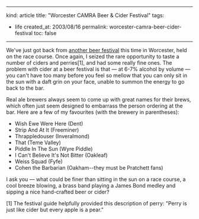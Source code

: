 -----
kind: article
title: "Worcester CAMRA Beer &amp; Cider Festival"
tags:
- life
created_at: 2003/08/16
permalink: worcester-camra-beer-cider-festival
toc: false
-----

<p>We've just got back from <a href="http://www.rousette.org.uk/mt-static/blog/archives/000008.html">another beer festival</a> this time in Worcester, held on the race course. Once again, I seized the rare opportunity to taste a number of ciders and perries[1], and had some really fine ones. The problem with cider at a beer festival is that &mdash; at 6-7% alcohol by volume &mdash; you can't have too many before you feel so mellow that you can only sit in the sun with a daft grin on your face, unable to summon the energy to go back to the bar.</p>

<p>Real ale brewers always seem to come up with great names for their brews, which often just seem designed to embarrass the person ordering at the bar. Here are a few of my favourites (with the brewery in parentheses):</p>

<ul>
<li>Wish Ewe Were Here (Dent)</li>
<li>Strip And At It (Freeminer)</li>
<li>Thrappledouser (Inveralmond)</li>
<li>That (Teme Valley)</li>
<li>Piddle In The Sun (Wyre Piddle)</li>
<li>I Can't Believe It's Not Bitter (Oakleaf)</li>
<li>Weiss Squad (Fyfe)</li>
<li>Cohen the Barbarian (Oakham--they must be Pratchett fans)</li>
</ul>

<p>I ask you &mdash; what could be finer than sitting in the sun on a race course, a cool breeze blowing, a brass band playing a James Bond medley and sipping a nice hand-crafted beer or cider?</p>

<p>[1] The festival guide helpfully provided this description of perry: "Perry is just like cider but every apple is a pear."</p>


